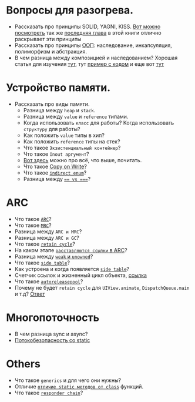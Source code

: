 # Вопросы для разогрева.
- Рассказать про принципы SOLID, YAGNI, KISS. [Вот можно посмотреть](https://www.youtube.com/watch?v=TxZwqVTaCmA) так же [последняя глава](https://www.chitai-gorod.ru/catalog/book/830585/) в этой книги отлично раскрывает эти принципы
- Рассказать про принципы [ООП](https://www.youtube.com/watch?v=-6DWwR_R4Xk): наследование, инкапсуляция, полиморфизм и абстракция.
- В чем разница между композицией и наследованием? Хорошая статья для изучения [тут](https://habr.com/ru/post/325478/), тут [пример с кодом](https://www.avanderlee.com/swift/composition-inheritance-code-architecture/) и еще вот [тут](https://betterprogramming.pub/swift-favor-composition-over-inheritance-the-baseviewcontroller-case-f598064bda6)

# Устройство памяти.
- Рассказать про виды памяти.
  - Разница между `heap` и `stack`. 
  - Разница между `value` и `reference` типами. 
  - Когда использовать `класс` для работы? Когда использовать `структуру` для работы? 
  - Как положить `value` типы в хип?
  - Как положить `reference` типы на стек?
  - Что такое `Экзистенциальный контейнер`?
  - Что такое `Inout аргумент`?
  - [Вот здесь](https://github.com/SomeStay07/iOS-Developer-Roadmap/blob/main/roadmap/memory%20management/Data%20type.md) можно про всё, что выше, почитать.
  - Что такое [Copy on Write](https://github.com/SomeStay07/iOS-Developer-Roadmap/blob/main/roadmap/memory%20management/Copy%20on%20write.md)?
  - Что такое [`indirect enum`](https://stackoverflow.com/a/37533442)?
  - Разница между [`== vs ===`](https://stackoverflow.com/a/50645846)?

# ARC
- Что такое [`ARC`](https://youtu.be/SnvZwVgoUrI?t=159)?
- Что такое [`MRC`](https://youtu.be/SnvZwVgoUrI?t=25)?
- Разница между `ARC и MRC`?
- Разница между `ARC и GC`?
- Что такое [`retain cycle`](https://youtu.be/SnvZwVgoUrI?t=225)?
- На каком этапе [`расставляются ссылки` в ARC](https://youtu.be/SnvZwVgoUrI?t=174)?
- Разница между [`weak` и `unowned`]()?
- Что такое [`side table`](https://github.com/SomeStay07/iOS-Developer-Roadmap/blob/main/roadmap/memory%20management/ARC/Side%20table%20and%20object%20reletionship.md#side-table)?
- Как устроена и когда появляется [`side table`](https://github.com/SomeStay07/iOS-Developer-Roadmap/blob/main/roadmap/memory%20management/ARC/Side%20table%20and%20object%20reletionship.md#как-устроена-side-table)?
- Счетчик ссылок и жизненный цикл объекта, [ссылка](https://github.com/SomeStay07/iOS-Developer-Roadmap/blob/main/roadmap/memory%20management/ARC/Side%20table%20and%20object%20reletionship.md#счетчик-ссылок)
- Что такое [`autoreleasepool`](https://swiftrocks.com/autoreleasepool-in-swift)?
- Почему не будет `retain cycle` для `UIView.animate`, `DispatchQueue.main` и т.д? [Ответ](https://stackoverflow.com/a/48420485)

# Многопоточность
- В чем разница sync и async?
- [Потокобезопасность со static](https://stackoverflow.com/a/58038780)

# Others
- Что такое `generics` и для чего они нужны?
- Отличие [`отличие static методов от class`](https://habr.com/ru/sandbox/146984/) функций.
- Что такое [`responder chain`](https://habr.com/ru/post/464463/)?
